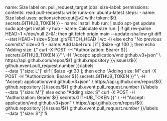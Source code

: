name: Size label
on: pull_request_target
jobs:
  size-label:
    permissions:
      contents: read
      pull-requests: write
    runs-on: ubuntu-latest
    steps:
      - name: Size label
        uses: actions/checkout@v2
        with:
          token: ${{ secrets.GITHUB_TOKEN }}
      - name: Install hub
        run: |
          sudo apt-get update
          sudo apt-get install -y hub
      - name: Calculate size
        run: |
          if git rev-parse HEAD~1 >/dev/null 2>&1; then
            git fetch origin main --update-shallow
            git diff --stat HEAD~1
            size=$(cat .git/FETCH_HEAD | wc -l)
          else
            echo "No previous commits"
            size=0
          fi
      - name: Add label
        run: |
          if [ $size -gt 100 ]; then
            echo "Adding size: L"
            curl -X POST -H "Authorization: Bearer ${{ secrets.GITHUB_TOKEN }}" \
              -H "Accept: application/vnd.github.v3+json" \
              https://api.github.com/repos/${{ github.repository }}/issues/${{ github.event.pull_request.number }}/labels \
              --data '["size: L"]'
          elif [ $size -gt 30 ]; then
            echo "Adding size: M"
            curl -X POST -H "Authorization: Bearer ${{ secrets.GITHUB_TOKEN }}" \
              -H "Accept: application/vnd.github.v3+json" \
              https://api.github.com/repos/${{ github.repository }}/issues/${{ github.event.pull_request.number }}/labels \
              --data '["size: M"]'
          else
            echo "Adding size: S"
            curl -X POST -H "Authorization: Bearer ${{ secrets.GITHUB_TOKEN }}" \
              -H "Accept: application/vnd.github.v3+json" \
              https://api.github.com/repos/${{ github.repository }}/issues/${{ github.event.pull_request.number }}/labels \
              --data '["size: S"]'
          fi

